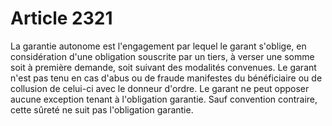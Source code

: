 # Article 2321

La garantie autonome est l'engagement par lequel le garant s'oblige, en considération d'une obligation souscrite par un tiers, à verser une somme soit à première demande, soit suivant des modalités convenues.   Le garant n'est pas tenu en cas d'abus ou de fraude manifestes du bénéficiaire ou de collusion de celui-ci avec le donneur d'ordre.   Le garant ne peut opposer aucune exception tenant à l'obligation garantie.   Sauf convention contraire, cette sûreté ne suit pas l'obligation garantie.
